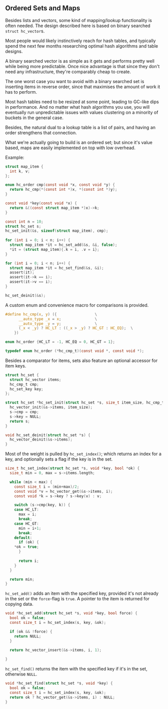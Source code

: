 ## Ordered Sets and Maps
Besides lists and vectors, some kind of mapping/lookup functionality is often needed. The design described here is based on binary searched `struct hc_vector`s.

Most people would likely instinctively reach for hash tables, and typically spend the next few months researching optimal hash algorithms and table designs.

A binary searched vector is as simple as it gets and performs pretty well while being more predictable. Once nice advantage is that since they don't need any infrastructure, they're comparably cheap to create.

The one worst case you want to avoid with a binary searched set is inserting items in reverse order, since that maximises the amount of work it has to perform.

Most hash tables need to be resized at some point, leading to GC-like dips in performance. And no matter what hash algorithms you use, you will eventually run unpredictable issues with values clustering on a minority of buckets in the general case.

Besides, the natural dual to a lookup table is a list of pairs, and having an order strengthens that connection.

What we're actually going to build is an ordered set; but since it's value based, maps are easily implemented on top with low overhead.

Example:
```C
struct map_item {
  int k, v;
};

enum hc_order cmp(const void *x, const void *y) {
  return hc_cmp(*(const int *)x, *(const int *)y);
}

const void *key(const void *x) {
  return &((const struct map_item *)x)->k;
}

const int n = 10;
struct hc_set s;
hc_set_init(&s, sizeof(struct map_item), cmp);
  
for (int i = 0; i < n; i++) {
  struct map_item *it = hc_set_add(&s, &i, false);
  *it = (struct map_item){.k = i, .v = i};
}

for (int i = 0; i < n; i++) {
  struct map_item *it = hc_set_find(&s, &i);
  assert(it);
  assert(it->k == i);
  assert(it->v == i);
}

hc_set_deinit(&s);
```

A custom enum and convenience macro for comparisons is provided.

```C
#define hc_cmp(x, y) ({					\
      __auto_type _x = x;				\
      __auto_type _y = y;				\
      (_x < _y) ? HC_LT : ((_x > _y) ? HC_GT : HC_EQ);	\
    })

enum hc_order {HC_LT = -1, HC_EQ = 0, HC_GT = 1};

typedef enum hc_order (*hc_cmp_t)(const void *, const void *);
```

Besides a comparator for items, sets also feature an optional accessor for item keys.

```C
struct hc_set {
  struct hc_vector items;
  hc_cmp_t cmp;
  hc_set_key key;
};

struct hc_set *hc_set_init(struct hc_set *s, size_t item_size, hc_cmp_t cmp) {
  hc_vector_init(&s->items, item_size);
  s->cmp = cmp;
  s->key = NULL;
  return s;
}

void hc_set_deinit(struct hc_set *s) {
  hc_vector_deinit(&s->items);
}
```

Most of the weight is pulled by `hc_set_index()`; which returns an index for a key, and optionally sets a flag if the key is in the set.

```C
size_t hc_set_index(struct hc_set *s, void *key, bool *ok) {
  size_t min = 0, max = s->items.length;

  while (min < max) {
    const size_t i = (min+max)/2;
    const void *v = hc_vector_get(&s->items, i);
    const void *k = s->key ? s->key(v) : v;

    switch (s->cmp(key, k)) {
    case HC_LT:
      max = i;
      break;
    case HC_GT:
      min = i+1;
      break;
    default:
      if (ok) {
	*ok = true;
      }
      
      return i;
    }
  }

  return min;
}
```

`hc_set_add()` adds an item with the specified key, provided it's not already in the set or the `force`-flag is `true`. A pointer to the item is returned for copying data.

```C
void *hc_set_add(struct hc_set *s, void *key, bool force) {
  bool ok = false;
  const size_t i = hc_set_index(s, key, &ok);

  if (ok && !force) {
    return NULL;
  }
  
  return hc_vector_insert(&s->items, i, 1);

}
```

`hc_set_find()` returns the item with the specified key if it's in the set, otherwise `NULL`.

```C
void *hc_set_find(struct hc_set *s, void *key) {
  bool ok = false;
  const size_t i = hc_set_index(s, key, &ok);
  return ok ? hc_vector_get(&s->items, i) : NULL;
}
```